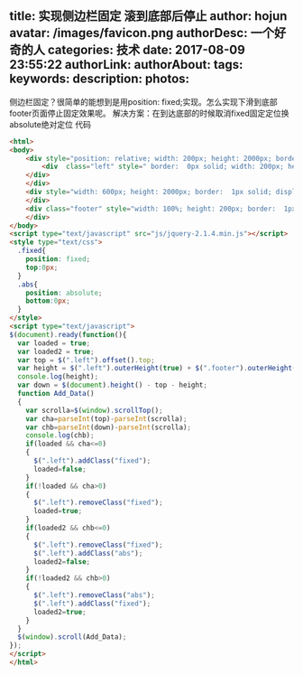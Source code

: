 title: 实现侧边栏固定 滚到底部后停止
author: hojun
avatar: /images/favicon.png
authorDesc: 一个好奇的人
categories: 技术
date: 2017-08-09 23:55:22
authorLink:
authorAbout:
tags:
keywords:
description:
photos:
---
侧边栏固定？很简单的能想到是用position: fixed;实现。怎么实现下滑到底部footer页面停止固定效果呢。
解决方案：在到达底部的时候取消fixed固定定位换absolute绝对定位
代码
```html
<html>
<body>
	<div style="position: relative; width: 200px; height: 2000px; border:  1px solid; display: inline-block;">
		<div  class="left" style=" border:  0px solid; width: 200px; height: 600px; background: red;">
    </div>
	</div>
	<div style="width: 600px; height: 2000px; border:  1px solid; display: inline-block;">
	</div>
	<div class="footer" style="width: 100%; height: 200px; border:  1px solid;">
	</div>
</body>
<script type="text/javascript" src="js/jquery-2.1.4.min.js"></script>
<style type="text/css">
  .fixed{
    position: fixed;
    top:0px;
  }
  .abs{
    position: absolute;
    bottom:0px;
  }
</style>
<script type="text/javascript"> 
$(document).ready(function(){ 
  var loaded = true; 
  var loaded2 = true; 
  var top = $(".left").offset().top;
  var height = $(".left").outerHeight(true) + $(".footer").outerHeight(true);
  console.log(height);
  var down = $(document).height() - top - height;
  function Add_Data() 
  { 
    var scrolla=$(window).scrollTop(); 
    var cha=parseInt(top)-parseInt(scrolla); 
    var chb=parseInt(down)-parseInt(scrolla); 
    console.log(chb);
    if(loaded && cha<=0) 
    { 
      $(".left").addClass("fixed"); 
      loaded=false; 
    } 
    if(!loaded && cha>0) 
    { 
      $(".left").removeClass("fixed");
      loaded=true; 
    } 
    if(loaded2 && chb<=0) 
    { 
      $(".left").removeClass("fixed");
      $(".left").addClass("abs"); 
      loaded2=false; 
    } 
    if(!loaded2 && chb>0) 
    { 
      $(".left").removeClass("abs");
      $(".left").addClass("fixed"); 
      loaded2=true; 
    } 
  } 
  $(window).scroll(Add_Data); 
}); 
</script> 
</html>
```